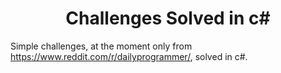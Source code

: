 <h1 align="center">Challenges Solved in c#</h1>

Simple challenges, at the moment only from https://www.reddit.com/r/dailyprogrammer/, solved in c#.
